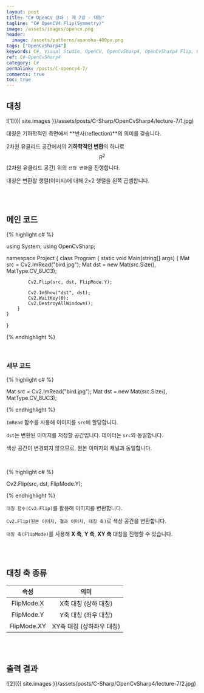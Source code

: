 ```yaml
---
layout: post
title: "C# OpenCV 강좌 : 제 7강 - 대칭"
tagline: "C# OpenCV4 Flip(Symmetry)"
image: /assets/images/opencv.png
header:
  image: /assets/patterns/asanoha-400px.png
tags: ["OpenCvSharp4"]
keywords: C#, Visual Studio, OpenCV, OpenCvSharp4, OpenCvSharp4 Flip, OpenCvSharp4 Symmetry
ref: C#-OpenCvSharp4
category: C#
permalink: /posts/C-opencv4-7/
comments: true
toc: true
---
```


## 대칭

![1]({{ site.images }}/assets/posts/C-Sharp/OpenCvSharp4/lecture-7/1.jpg)

대칭은 기하학적인 측면에서 **반사(reflection)**의 의미를 갖습니다.

2차원 유클리드 공간에서의 **기하학적인 변환**의 하나로 $$ R^2 $$(2차원 유클리드 공간) 위의 `선형 변환`을 진행합니다.

대칭은 변환할 행렬(이미지)에 대해 2×2 행렬을 왼쪽 곱셈합니다.

<br>
<br>

## 메인 코드

{% highlight c# %}

using System;
using OpenCvSharp;

namespace Project
{
    class Program
    {
        static void Main(string[] args)
        {
            Mat src = Cv2.ImRead("bird.jpg");
            Mat dst = new Mat(src.Size(), MatType.CV_8UC3);

            Cv2.Flip(src, dst, FlipMode.Y);

            Cv2.ImShow("dst", dst);
            Cv2.WaitKey(0);
            Cv2.DestroyAllWindows();
        }
    }
}

{% endhighlight %}

<br>

### 세부 코드

{% highlight c# %}

Mat src = Cv2.ImRead("bird.jpg");
Mat dst = new Mat(src.Size(), MatType.CV_8UC3);

{% endhighlight %}

`ImRead` 함수를 사용해 이미지를 `src`에 할당합니다.

`dst`는 변환된 이미지를 저장할 공간입니다. 데이터는 `src`와 동일합니다.

색상 공간이 변경되지 않으므로, 원본 이미지의 채널과 동일합니다.

<br>

{% highlight c# %}

Cv2.Flip(src, dst, FlipMode.Y);

{% endhighlight %}

`대칭 함수(Cv2.Flip)`를 활용해 이미지를 변환합니다.

`Cv2.Flip(원본 이미지, 결과 이미지, 대칭 축)`로 색상 공간을 변환합니다.

`대칭 축(FlipMode)`를 사용해 **X 축**, **Y 축**, **XY 축** 대칭을 진행할 수 있습니다.

<br>
<br>

## 대칭 축 종류

|          속성         |                    의미                   |
|:---------------------:|:-----------------------------------------:|
|   FlipMode.X   | X축 대칭 (상하 대칭) |
| FlipMode.Y | Y축 대칭 (좌우 대칭) |
|    FlipMode.XY   | XY축 대칭 (상하좌우 대칭) |

<br>
<br>

## 출력 결과

![2]({{ site.images }}/assets/posts/C-Sharp/OpenCvSharp4/lecture-7/2.jpg)
